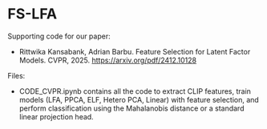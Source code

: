 # FS-LFA
Supporting code for our paper:
- Rittwika Kansabank, Adrian Barbu. Feature Selection for Latent Factor Models. CVPR, 2025. 
https://arxiv.org/pdf/2412.10128

Files:
- CODE_CVPR.ipynb contains all the code to extract CLIP features, train models (LFA, PPCA, ELF, Hetero PCA, Linear) with feature selection, and perform classification using the Mahalanobis distance or a standard linear projection head.
